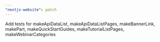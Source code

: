 ```yaml
---
"nextjs-website": patch
---
```


Add tests for makeApiDataList, makeApiDataListPages, makeBannerLink, makePart, makeQuickStartGuides, makeTutorialListPages, makeWebinarCategories
